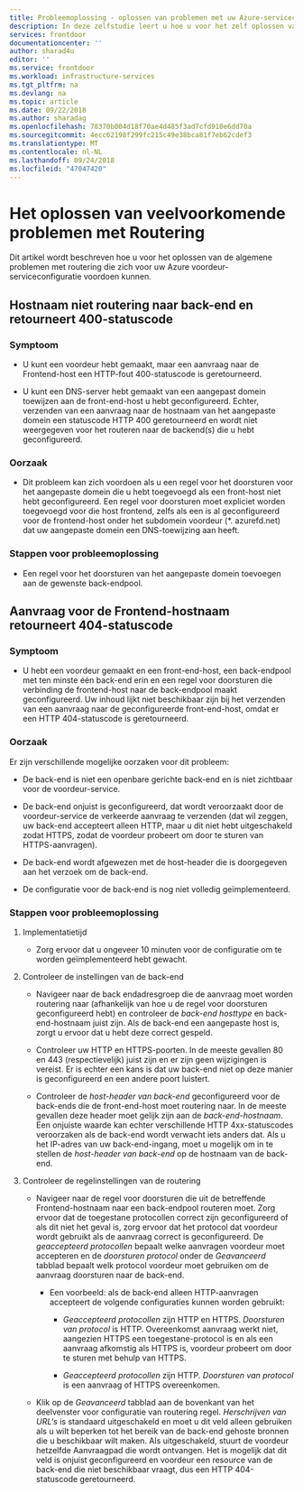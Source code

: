 ```yaml
---
title: Probleemoplossing - oplossen van problemen met uw Azure-serviceconfiguratie voor voordeur | Microsoft Docs
description: In deze zelfstudie leert u hoe u voor het zelf oplossen van de veelvoorkomende problemen die zich voor uw voordeur voordoen kunnen.
services: frontdoor
documentationcenter: ''
author: sharad4u
editor: ''
ms.service: frontdoor
ms.workload: infrastructure-services
ms.tgt_pltfrm: na
ms.devlang: na
ms.topic: article
ms.date: 09/22/2018
ms.author: sharadag
ms.openlocfilehash: 78370b004d18f70ae4d485f3ad7cfd910e6dd70a
ms.sourcegitcommit: 4ecc62198f299fc215c49e38bca81f7eb62cdef3
ms.translationtype: MT
ms.contentlocale: nl-NL
ms.lasthandoff: 09/24/2018
ms.locfileid: "47047420"
---
```

# <a name="troubleshooting-common-routing-issues"></a>Het oplossen van veelvoorkomende problemen met Routering
Dit artikel wordt beschreven hoe u voor het oplossen van de algemene problemen met routering die zich voor uw Azure voordeur-serviceconfiguratie voordoen kunnen. 

## <a name="hostname-not-routing-to-backend-and-returns-400-status-code"></a>Hostnaam niet routering naar back-end en retourneert 400-statuscode


### <a name="symptom"></a>Symptoom
- U kunt een voordeur hebt gemaakt, maar een aanvraag naar de Frontend-host een HTTP-fout 400-statuscode is geretourneerd.

 - U kunt een DNS-server hebt gemaakt van een aangepast domein toewijzen aan de front-end-host u hebt geconfigureerd. Echter, verzenden van een aanvraag naar de hostnaam van het aangepaste domein een statuscode HTTP 400 geretourneerd en wordt niet weergegeven voor het routeren naar de backend(s) die u hebt geconfigureerd.

### <a name="cause"></a>Oorzaak
- Dit probleem kan zich voordoen als u een regel voor het doorsturen voor het aangepaste domein die u hebt toegevoegd als een front-host niet hebt geconfigureerd. Een regel voor doorsturen moet expliciet worden toegevoegd voor die host frontend, zelfs als een is al geconfigureerd voor de frontend-host onder het subdomein voordeur (*. azurefd.net) dat uw aangepaste domein een DNS-toewijzing aan heeft.

### <a name="troubleshooting-steps"></a>Stappen voor probleemoplossing
- Een regel voor het doorsturen van het aangepaste domein toevoegen aan de gewenste back-endpool.

## <a name="request-to-frontend-hostname-returns-404-status-code"></a>Aanvraag voor de Frontend-hostnaam retourneert 404-statuscode

### <a name="symptom"></a>Symptoom
- U hebt een voordeur gemaakt en een front-end-host, een back-endpool met ten minste één back-end erin en een regel voor doorsturen die verbinding de frontend-host naar de back-endpool maakt geconfigureerd. Uw inhoud lijkt niet beschikbaar zijn bij het verzenden van een aanvraag naar de geconfigureerde front-end-host, omdat er een HTTP 404-statuscode is geretourneerd.

### <a name="cause"></a>Oorzaak
Er zijn verschillende mogelijke oorzaken voor dit probleem:
 - De back-end is niet een openbare gerichte back-end en is niet zichtbaar voor de voordeur-service.

- De back-end onjuist is geconfigureerd, dat wordt veroorzaakt door de voordeur-service de verkeerde aanvraag te verzenden (dat wil zeggen, uw back-end accepteert alleen HTTP, maar u dit niet hebt uitgeschakeld zodat HTTPS, zodat de voordeur probeert om door te sturen van HTTPS-aanvragen).
- De back-end wordt afgewezen met de host-header die is doorgegeven aan het verzoek om de back-end.
- De configuratie voor de back-end is nog niet volledig geïmplementeerd.

### <a name="troubleshooting-steps"></a>Stappen voor probleemoplossing
1. Implementatietijd
    - Zorg ervoor dat u ongeveer 10 minuten voor de configuratie om te worden geïmplementeerd hebt gewacht.

2. Controleer de instellingen van de back-end
     - Navigeer naar de back endadresgroep die de aanvraag moet worden routering naar (afhankelijk van hoe u de regel voor doorsturen geconfigureerd hebt) en controleer de _back-end hosttype_ en back-end-hostnaam juist zijn. Als de back-end een aangepaste host is, zorgt u ervoor dat u hebt deze correct gespeld. 

     - Controleer uw HTTP en HTTPS-poorten. In de meeste gevallen 80 en 443 (respectievelijk) juist zijn en er zijn geen wijzigingen is vereist. Er is echter een kans is dat uw back-end niet op deze manier is geconfigureerd en een andere poort luistert.

    - Controleer de _host-header van back-end_ geconfigureerd voor de back-ends die de front-end-host moet routering naar. In de meeste gevallen deze header moet gelijk zijn aan de _back-end-hostnaam_. Een onjuiste waarde kan echter verschillende HTTP 4xx-statuscodes veroorzaken als de back-end wordt verwacht iets anders dat. Als u het IP-adres van uw back-end-ingang, moet u mogelijk om in te stellen de _host-header van back-end_ op de hostnaam van de back-end.


3. Controleer de regelinstellingen van de routering
     - Navigeer naar de regel voor doorsturen die uit de betreffende Frontend-hostnaam naar een back-endpool routeren moet. Zorg ervoor dat de toegestane protocollen correct zijn geconfigureerd of als dit niet het geval is, zorg ervoor dat het protocol dat voordeur wordt gebruikt als de aanvraag correct is geconfigureerd. De _geaccepteerd protocollen_ bepaalt welke aanvragen voordeur moet accepteren en de _doorsturen protocol_ onder de _Geavanceerd_ tabblad bepaalt welk protocol voordeur moet gebruiken om de aanvraag doorsturen naar de back-end.
          - Een voorbeeld: als de back-end alleen HTTP-aanvragen accepteert de volgende configuraties kunnen worden gebruikt:
               - _Geaccepteerd protocollen_ zijn HTTP en HTTPS. _Doorsturen van protocol_ is HTTP. Overeenkomst aanvraag werkt niet, aangezien HTTPS een toegestane-protocol is en als een aanvraag afkomstig als HTTPS is, voordeur probeert om door te sturen met behulp van HTTPS.

               - _Geaccepteerd protocollen_ zijn HTTP. _Doorsturen van protocol_ is een aanvraag of HTTPS overeenkomen.

   - Klik op de _Geavanceerd_ tabblad aan de bovenkant van het deelvenster voor configuratie van routering regel. _Herschrijven van URL's_ is standaard uitgeschakeld en moet u dit veld alleen gebruiken als u wilt beperken tot het bereik van de back-end gehoste bronnen die u beschikbaar wilt maken. Als uitgeschakeld, stuurt de voordeur hetzelfde Aanvraagpad die wordt ontvangen. Het is mogelijk dat dit veld is onjuist geconfigureerd en voordeur een resource van de back-end die niet beschikbaar vraagt, dus een HTTP 404-statuscode geretourneerd.

